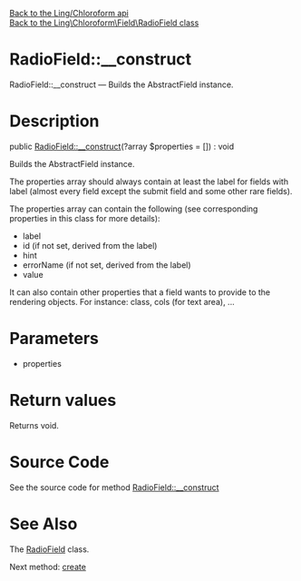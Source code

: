 [Back to the Ling/Chloroform api](https://github.com/lingtalfi/Chloroform/blob/master/doc/api/Ling/Chloroform.md)<br>
[Back to the Ling\Chloroform\Field\RadioField class](https://github.com/lingtalfi/Chloroform/blob/master/doc/api/Ling/Chloroform/Field/RadioField.md)


RadioField::__construct
================



RadioField::__construct — Builds the AbstractField instance.




Description
================


public [RadioField::__construct](https://github.com/lingtalfi/Chloroform/blob/master/doc/api/Ling/Chloroform/Field/RadioField/__construct.md)(?array $properties = []) : void




Builds the AbstractField instance.


The properties array should always contain at least the label for fields with label
(almost every field except the submit field and some other rare fields).



The properties array can contain the following (see corresponding properties
in this class for more details):

- label
- id (if not set, derived from the label)
- hint
- errorName (if not set, derived from the label)
- value

It can also contain other properties that a field wants to provide to the rendering objects.
For instance: class, cols (for text area), ...




Parameters
================


- properties

    


Return values
================

Returns void.








Source Code
===========
See the source code for method [RadioField::__construct](https://github.com/lingtalfi/Chloroform/blob/master/Field/RadioField.php#L30-L34)


See Also
================

The [RadioField](https://github.com/lingtalfi/Chloroform/blob/master/doc/api/Ling/Chloroform/Field/RadioField.md) class.

Next method: [create](https://github.com/lingtalfi/Chloroform/blob/master/doc/api/Ling/Chloroform/Field/RadioField/create.md)<br>

